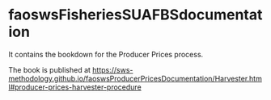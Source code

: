 # faoswsFisheriesSUAFBSdocumentation

It contains the bookdown for the Producer Prices process.

The book is published at https://sws-methodology.github.io/faoswsProducerPricesDocumentation/Harvester.html#producer-prices-harvester-procedure 
